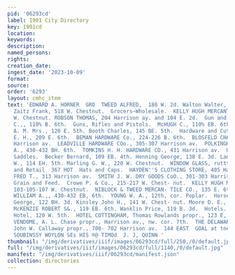 ```yaml
---
pid: '06293cd'
label: 1901 City Directory
key: 1901cd
location: 
keywords: 
description: 
named_persons: 
rights: 
creation_date: 
ingest_date: '2023-10-09'
format: 
source: 
order: '6293'
layout: cmhc_item
text: 'EDWARD A. HORNER  GRO  TWEED ALFRED,  188 W. 2d. Walton Walter, 300 W. 2d.
  Zaitz Frank, 518 W. Chestnut.  Grocers—Wholesale.  KELLY HUGH MERCANTILE CO., 103-105-107
  W. Chestnut. ROBSON THOMAS, 204 Harrison ay. and 104 E. 2d.  Gun and Locksmiths.  McHUGH
  C.,, 110% B. 6th.  Guns, Rifles and Pistols.  McHUGH C., 110% EB. 6th.  Hair Dressers.  Barrett
  A. M. Mrs., 120 E. 5th. Booth Charles, 145 BE. 5th.  Hardware and Cutlery.  ANDREWS
  E. H., 209 E. 6th.  BEMAN HARDWARE Co., 224-226 B. 6th.  BLOSFELD CHARLES E., 706
  Harrison av.  LEADVILLE HARDWARE COo., 305-307 Harrison av.  POLKINGHORN WILLIAM
  A., 430-432 BH. 6th.  TOMKINS H. H. HARDWARE CO., 431 Harrison av.  Harness and
  Saddles.  Becker Bernard, 109 EB. 4th. Henning George, 138 E. 3d. Lancaster George
  W., 114 EH. 5th. Marling G. W., 220 W. Chestnut.  WINDOW GLASS, ruttt ©AScer  Wholesale
  and Retail  367 HOT  Hats and Caps.  HAYDEN''S CLOTHING STORE, 405 Harrison av.  RUST
  FRED T., 313 Harrison av.  SMITH J. W. DRY GOODS CoO., 301-303 Harrison av.  Hay,
  Grain and Feed.  Crowe P. & Co., 215-217 W. Chest- nut.  KELLY HUGH MERCANTILE CO.,
  103-105-107 W. Chestnut.  NIBLOCK & TWEED MERCAN- TILE CO., 135 E. 6th.  POLKINGHORN
  WILLIAM A.,, 430-432 EB, 6th.  YOUNG W. A., 12th, cor. Poplar.  Horseshoers.  Burke
  George, 122 BH. 3d. Kinsley John H., 141 W. Chest- nut. Moore D. E., 118 E. 4th.
  McKENZIE ROBERT S&., 119 EB. 6th. Wanklin Price, 119 B. 3d.  Hotels.  Fifth Avenue
  Hotel, 120 W. 5th.  HOTEL COTTINGHAM, Thomas Rowlands propr., 123 E, 4th.  HOTEL
  VENDOME, A. L. Chase propr., Harrison av., nw. cor. 7th.  THE DELAWARE (European),
  John W. Callaway propr., 700- 702 Harrison av.  144 EAST  GOAL at tne: bg11 5  09
  SOUBINSSY WOYLON SEs HIS ®@ TIMOd  J. J, QUINN '
thumbnail: "/img/derivatives/iiif/images/06293cd/full/250,/0/default.jpg"
full: "/img/derivatives/iiif/images/06293cd/full/1140,/0/default.jpg"
manifest: "/img/derivatives/iiif/06293cd/manifest.json"
collection: directories
---
```

